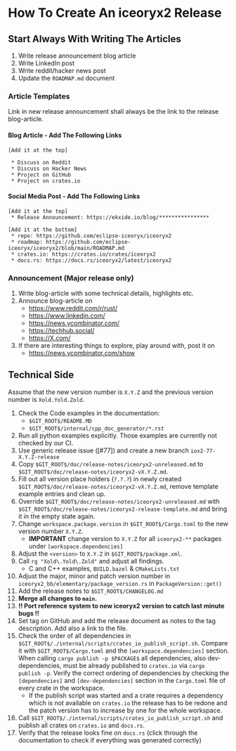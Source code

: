 # How To Create An iceoryx2 Release

## Start Always With Writing The Articles

1. Write release announcement blog article
2. Write LinkedIn post
3. Write reddit/hacker news post
4. Update the `ROADMAP.md` document

### Article Templates

Link in new release announcement shall always be the link to the release
blog-article.

#### Blog Article - Add The Following Links

```text
[Add it at the top]

 * Discuss on Reddit
 * Discuss on Hacker News
 * Project on GitHub
 * Project on crates.io
```

#### Social Media Post - Add The Following Links

```text
[Add it at the top]
 * Release Announcement: https://ekxide.io/blog/****************

[Add it at the bottom]
 * repo: https://github.com/eclipse-iceoryx/iceoryx2
 * roadmap: https://github.com/eclipse-iceoryx/iceoryx2/blob/main/ROADMAP.md
 * crates.io: https://crates.io/crates/iceoryx2
 * docs.rs: https://docs.rs/iceoryx2/latest/iceoryx2
```

### Announcement (Major release only)

1. Write blog-article with some technical details, highlights etc.
2. Announce blog-article on
   * <https://www.reddit.com/r/rust/>
   * <https://www.linkedin.com/>
   * <https://news.ycombinator.com/>
   * <https://techhub.social/>
   * <https://X.com/>
3. If there are interesting things to explore, play around with, post it on
   * <https://news.ycombinator.com/show>

## Technical Side

Assume that the new version number is `X.Y.Z` and the previous version
number is `Xold.Yold.Zold`.

1. Check the Code examples in the documentation:
   * `$GIT_ROOT$/README.MD`
   * `$GIT_ROOT$/internal/cpp_doc_generator/*.rst`
2. Run all python examples explicitly. Those examples are currently not checked
   by our CI.
3. Use generic release issue ([#77]) and create a new branch
   `iox2-77-X.Y.Z-release`
4. Copy `$GIT_ROOT$/doc/release-notes/iceoryx2-unreleased.md` to
   `$GIT_ROOT$/doc/release-notes/iceoryx2-vX.Y.Z.md`.
5. Fill out all version place holders (`?.?.?`) in newly created
   `$GIT_ROOT$/doc/release-notes/iceoryx2-vX.Y.Z.md`, remove template example
   entries and clean up.
6. Override `$GIT_ROOT$/doc/release-notes/iceoryx2-unreleased.md` with
   `$GIT_ROOT$/doc/release-notes/iceoryx2-release-template.md` and bring it in
   the empty state again.
7. Change `workspace.package.version` in `$GIT_ROOT$/Cargo.toml` to the new
   version number `X.Y.Z`.
   * **IMPORTANT** change version to `X.Y.Z` for all `iceoryx2-**` packages
     under `[workspace.dependencies]`
8. Adjust the `<version>` to `X.Y.Z` in `$GIT_ROOT$/package.xml`.
9. Call `rg "Xold\.Yold\.Zold"` and adjust all findings.
    * C and C++ examples, `BUILD.bazel` & `CMakeLists.txt`
10. Adjust the major, minor and patch version number in
    `iceoryx2_bb/elementary/package_version.rs` in `PackageVersion::get()`
11. Add the release notes to `$GIT_ROOT$/CHANGELOG.md`
12. **Merge all changes to `main`.**
13. **!! Port reference system to new iceoryx2 version to catch last minute
    bugs !!**
14. Set tag on GitHub and add the release document as notes to the tag
    description. Add also a link to the file.
15. Check the order of all dependencies in
    `$GIT_ROOT$/./internal/scripts/crates_io_publish_script.sh`. Compare it
    with `$GIT_ROOT$/Cargo.toml` and the `[workspace.dependencies]` section.
    When calling `cargo publish -p $PACKAGE$` all dependencies, also
    dev-dependencies, must be already published to `crates.io` via
    `cargo publish -p`. Verify the
    correct ordering of dependencies by checking the `[dependencies]` and
    `[dev-dependencies]`
    section in the `Cargo.toml` file of every crate in the workspace.
    * If the publish script was started and a crate requires a dependency which
      is not available on `crates.io` the release has to be redone and the patch
      version has to increase by one for the whole workspace.
16. Call `$GIT_ROOT$/./internal/scripts/crates_io_publish_script.sh` and publish
    all crates on `crates.io` and `docs.rs`.
17. Verify that the release looks fine on `docs.rs` (click through the
    documentation to check if everything was generated correctly)

